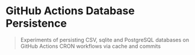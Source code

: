 # GitHub Actions Database Persistence

> Experiments of persisting CSV, sqlite and PostgreSQL databases on GitHub Actions CRON workflows via cache and commits
